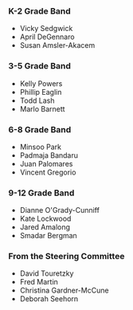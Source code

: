 ### K-2 Grade Band ###
* Vicky Sedgwick
* April DeGennaro
* Susan Amsler-Akacem

### 3-5 Grade Band ###
* Kelly Powers
* Phillip Eaglin
* Todd Lash
* Marlo Barnett

### 6-8 Grade Band ###
* Minsoo Park
* Padmaja Bandaru
* Juan Palomares
* Vincent Gregorio

### 9-12 Grade Band ###
* Dianne O'Grady-Cunniff
* Kate Lockwood
* Jared Amalong
* Smadar Bergman

### From the Steering Committee ###
* David Touretzky
* Fred Martin
* Christina Gardner-McCune
* Deborah Seehorn
